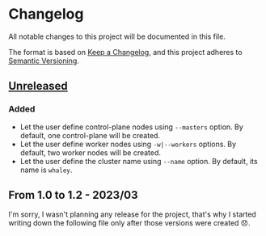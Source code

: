 # Changelog

All notable changes to this project will be documented in this file.

The format is based on [Keep a Changelog](https://keepachangelog.com/en/1.0.0/),
and this project adheres to [Semantic Versioning](https://semver.org/spec/v2.0.0.html).

## [Unreleased]

### Added

- Let the user define control-plane nodes using `--masters` option. By default, one control-plane will be created.
- Let the user define worker nodes using `-w|--workers` options. By default, two worker nodes will be created.
- Let the user define the cluster name using `--name` option. By default, its name is `whaley`.

## From 1.0 to 1.2 - 2023/03

I'm sorry, I wasn't planning any release for the project, that's why I started writing down the following file only after those versions were created 😞.

[unreleased]: https://github.com/imgios/whaley/compare/main...dev

